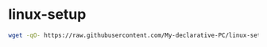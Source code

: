 # linux-setup

```sh
wget -qO- https://raw.githubusercontent.com/My-declarative-PC/linux-setup/dev-mint-i3/install.sh | sudo bash
```
